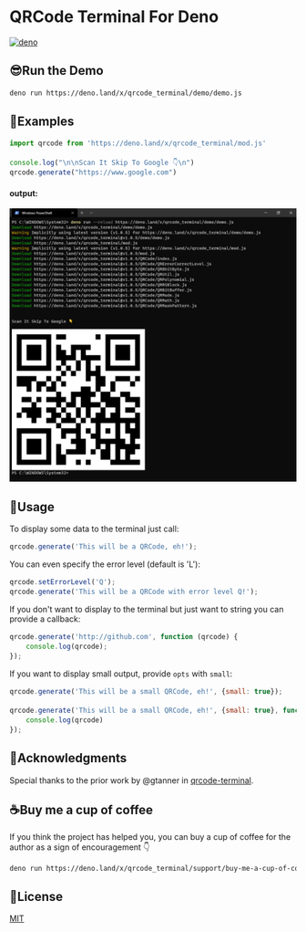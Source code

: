 # QRCode Terminal For Deno

<a href="https://deno.land">
    <img src="https://img.shields.io/badge/Deno-1.4.6-brightgreen.svg?logo=deno" alt="deno" />
</a>

## 😎Run the Demo
```bash
deno run https://deno.land/x/qrcode_terminal/demo/demo.js
```

## 🔎Examples
```js
import qrcode from 'https://deno.land/x/qrcode_terminal/mod.js'

console.log("\n\nScan It Skip To Google 👇\n")
qrcode.generate("https://www.google.com")
```

#### output:  
![demo](./demo/demo.png)

## 📃Usage
To display some data to the terminal just call:
```js
qrcode.generate('This will be a QRCode, eh!');
```
You can even specify the error level (default is 'L'):
```js
qrcode.setErrorLevel('Q');
qrcode.generate('This will be a QRCode with error level Q!');
```
If you don't want to display to the terminal but just want to string you can provide a callback:
```js
qrcode.generate('http://github.com', function (qrcode) {
    console.log(qrcode);
});
```
If you want to display small output, provide `opts` with `small`:
```js
qrcode.generate('This will be a small QRCode, eh!', {small: true});

qrcode.generate('This will be a small QRCode, eh!', {small: true}, function (qrcode) {
    console.log(qrcode)
});
```

## 🤝Acknowledgments
Special thanks to the prior work by @gtanner in [qrcode-terminal](https://github.com/gtanner/qrcode-terminal).

## ☕Buy me a cup of coffee
If you think the project has helped you, you can buy a cup of coffee for the author as a sign of encouragement 👇
```bash
deno run https://deno.land/x/qrcode_terminal/support/buy-me-a-cup-of-coffee.js
```

## 🔑License
[MIT](./LICENSE)
